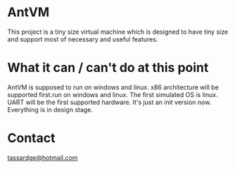 AntVM
=====

This project is a tiny size virtual machine which is designed to
have tiny size and support most of necessary and useful features.

What it can / can't do at this point
==========================

AntVM is supposed to run on windows and linux. x86 architecture 
will be supported first.run on windows and linux. The first 
simulated OS is linux. UART will be the first supported hardware.
It's just an init version now. Everything is in design stage.

Contact
=======

tassardge@hotmail.com
